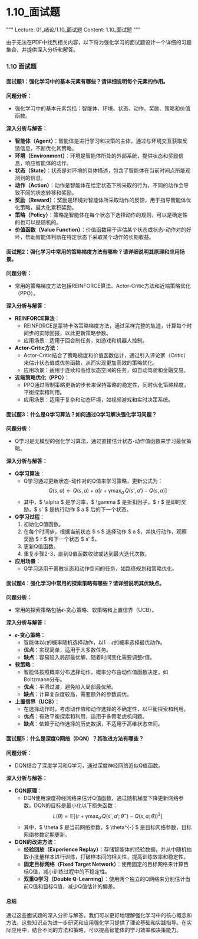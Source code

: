 # 1.10_面试题

"""
Lecture: 01_绪论/1.10_面试题
Content: 1.10_面试题
"""

由于无法在PDF中找到相关内容，以下将为强化学习的面试题设计一个详细的习题集合，并提供深入分析和解答。

### 1.10 面试题

#### 面试题1：强化学习中的基本元素有哪些？请详细说明每个元素的作用。

**问题分析：**
- 强化学习中的基本元素包括：智能体、环境、状态、动作、奖励、策略和价值函数。

**深入分析与解答：**
- **智能体（Agent）**：智能体是进行学习和决策的主体，通过与环境交互获取反馈信息，不断优化其策略。
- **环境（Environment）**：环境是智能体所处的外部系统，提供状态和奖励信息，响应智能体的动作。
- **状态（State）**：状态是对环境的具体描述，包含了智能体在当前时间点所能观测到的信息。
- **动作（Action）**：动作是智能体在给定状态下所采取的行为，不同的动作会导致不同的状态转移和奖励。
- **奖励（Reward）**：奖励是环境对智能体所采取动作的反馈，用于指导智能体优化策略，最大化累积奖励。
- **策略（Policy）**：策略是智能体在每个状态下选择动作的规则，可以是确定性的也可以是随机的。
- **价值函数（Value Function）**：价值函数用于评估某个状态或状态-动作对的好坏，帮助智能体判断在特定状态下采取某个动作的长期收益。

#### 面试题2：强化学习中常用的策略梯度方法有哪些？请详细说明其原理和应用场景。

**问题分析：**
- 常用的策略梯度方法包括REINFORCE算法、Actor-Critic方法和近端策略优化（PPO）。

**深入分析与解答：**
- **REINFORCE算法**：
  - REINFORCE是蒙特卡洛策略梯度方法，通过采样完整的轨迹，计算每个时间步的实际回报，以此更新策略参数。
  - 应用场景：适用于回合制任务，如游戏和机器人控制。
- **Actor-Critic方法**：
  - Actor-Critic结合了策略梯度和价值函数估计，通过引入评论家（Critic）来估计状态值或优势函数，从而实现更加高效的策略优化。
  - 应用场景：适用于连续和高维状态空间的任务，如自动驾驶和金融交易。
- **近端策略优化（PPO）**：
  - PPO通过限制策略更新的步长来保持策略的稳定性，同时优化策略梯度，平衡探索和利用。
  - 应用场景：适用于复杂和动态环境，如视频游戏和实时决策系统。

#### 面试题3：什么是Q学习算法？如何通过Q学习解决强化学习问题？

**问题分析：**
- Q学习是无模型的强化学习算法，通过直接估计状态-动作值函数来学习最优策略。

**深入分析与解答：**
- **Q学习算法**：
  - Q学习通过更新状态-动作对的Q值来学习策略，更新公式为：
    $$
    Q(s, a) \leftarrow Q(s, a) + \alpha [r + \gamma \max_{a'} Q(s', a') - Q(s, a)]
    $$
  - 其中，$ \alpha $ 是学习率，$ \gamma $ 是折扣因子，$ r $ 是即时奖励，$ s' $ 是执行动作 $ a $ 后的下一个状态。
- **Q学习过程**：
  1. 初始化Q值函数。
  2. 在每个时间步，根据当前状态 $ s $ 选择动作 $ a $，并执行动作，观察奖励 $ r $ 和下一个状态 $ s' $。
  3. 更新Q值函数。
  4. 重复步骤2-3，直到Q值函数收敛或达到最大迭代次数。
- **应用场景**：
  - Q学习适用于离散状态和动作空间的任务，如路径规划和策略优化。

#### 面试题4：强化学习中常用的探索策略有哪些？请详细说明其优缺点。

**问题分析：**
- 常用的探索策略包括$\epsilon$-贪心策略、软策略和上置信界（UCB）。

**深入分析与解答：**
- **$\epsilon$-贪心策略**：
  - 智能体以$\epsilon$的概率随机选择动作，以$1-\epsilon$的概率选择最优动作。
  - **优点**：实现简单，适用于大多数任务。
  - **缺点**：容易陷入局部最优解，随着时间变化需要调整$\epsilon$值。
- **软策略**：
  - 智能体按照概率分布选择动作，概率分布由动作值函数决定，如Boltzmann分布。
  - **优点**：平滑过渡，避免陷入局部最优解。
  - **缺点**：计算复杂度较高，需要额外的参数调优。
- **上置信界（UCB）**：
  - 在选择动作时，考虑动作值和动作选择的不确定性，以平衡探索和利用。
  - **优点**：有效平衡探索和利用，适用于多臂老虎机问题。
  - **缺点**：依赖于动作选择的历史数据，不适用于高维状态空间。

#### 面试题5：什么是深度Q网络（DQN）？其改进方法有哪些？

**问题分析：**
- DQN结合了深度学习和Q学习，通过深度神经网络近似Q值函数。

**深入分析与解答：**
- **DQN原理**：
  - DQN使用深度神经网络来估计Q值函数，通过随机梯度下降更新网络参数。DQN的目标是最小化以下损失函数：
    $$
    L(\theta) = \mathbb{E} [(r + \gamma \max_{a'} Q(s', a'; \theta^{-}) - Q(s, a; \theta))^2]
    $$
  - 其中，$ \theta $ 是当前网络参数，$ \theta^{-} $ 是目标网络参数，目标网络参数定期更新。
- **DQN的改进方法**：
  - **经验回放（Experience Replay）**：存储智能体的经验数据，并从中随机抽取小批量样本进行训练，打破样本间的相关性，提高训练效率和稳定性。
  - **固定目标网络（Fixed Target Network）**：使用固定的目标网络来计算目标Q值，减小训练过程中的不稳定性。
  - **双重Q学习（Double Q-Learning）**：使用两个独立的Q网络来分别估计当前Q值和目标Q值，减少Q值估计的偏差。

#### 总结
通过这些面试题的深入分析与解答，我们可以更好地理解强化学习中的核心概念和方法。这些知识点为进一步研究和应用强化学习提供了理论基础和实践指导。在实际应用中，结合不同的方法和策略，可以提高智能体的学习效率和决策能力。